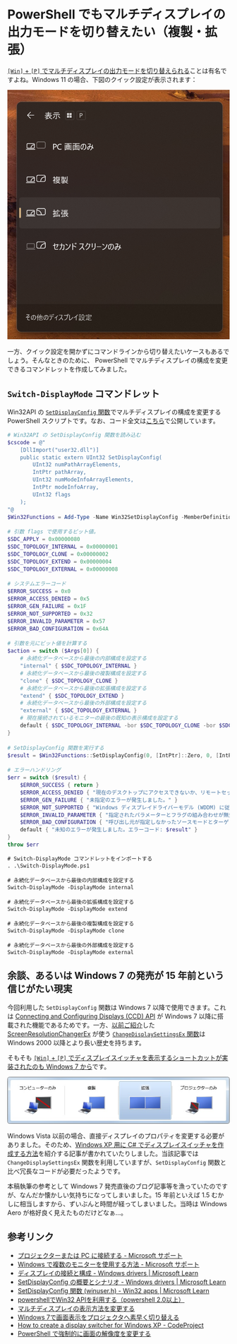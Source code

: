 # PowerShell でもマルチディスプレイの出力モードを切り替えたい（複製・拡張）

[`[Win]` + `[P]` でマルチディスプレイの出力モードを切り替えられる](https://support.microsoft.com/ja-jp/windows/%E3%83%97%E3%83%AD%E3%82%B8%E3%82%A7%E3%82%AF%E3%82%BF%E3%83%BC%E3%81%BE%E3%81%9F%E3%81%AF-pc-%E3%81%AB%E6%8E%A5%E7%B6%9A%E3%81%99%E3%82%8B-7e170c39-58dc-c866-7d55-be2372632892)ことは有名ですよね。Windows 11 の場合、下図のクイック設定が表示されます：

![Display-Switcher-Win11](./img/Display-Switcher-Win11.png)

一方、クイック設定を開かずにコマンドラインから切り替えたいケースもあるでしょう。そんなときのために、 PowerShell でマルチディスプレイの構成を変更できるコマンドレットを作成してみました。

## `Switch-DisplayMode` コマンドレット

Win32API の [`SetDisplayConfig` 関数](https://learn.microsoft.com/ja-jp/windows/win32/api/winuser/nf-winuser-setdisplayconfig)でマルチディスプレイの構成を変更する PowerShell スクリプトです。なお、コード全文は[こちら](https://github.com/yokra9/Switch-DisplayMode)で公開しています。

```powershell:Switch-DisplayMode.ps1
# Win32API の SetDisplayConfig 関数を読み込む
$cscode = @"
    [DllImport("user32.dll")]
    public static extern UInt32 SetDisplayConfig(
        UInt32 numPathArrayElements, 
        IntPtr pathArray, 
        UInt32 numModeInfoArrayElements, 
        IntPtr modeInfoArray, 
        UInt32 flags
    );
"@
$Win32Functions = Add-Type -Name Win32SetDisplayConfig -MemberDefinition $cscode -PassThru

# 引数 flags で使用するビット値。
$SDC_APPLY = 0x00000080
$SDC_TOPOLOGY_INTERNAL = 0x00000001
$SDC_TOPOLOGY_CLONE = 0x00000002
$SDC_TOPOLOGY_EXTEND = 0x00000004
$SDC_TOPOLOGY_EXTERNAL = 0x00000008

# システムエラーコード
$ERROR_SUCCESS = 0x0
$ERROR_ACCESS_DENIED = 0x5
$ERROR_GEN_FAILURE = 0x1F
$ERROR_NOT_SUPPORTED = 0x32
$ERROR_INVALID_PARAMETER = 0x57
$ERROR_BAD_CONFIGURATION = 0x64A 

# 引数を元にビット値を計算する
$action = switch ($Args[0]) {
    # 永続化データベースから最後の内部構成を設定する
    "internal" { $SDC_TOPOLOGY_INTERNAL }
    # 永続化データベースから最後の複製構成を設定する
    "clone" { $SDC_TOPOLOGY_CLONE }
    # 永続化データベースから最後の拡張構成を設定する
    "extend" { $SDC_TOPOLOGY_EXTEND }
    # 永続化データベースから最後の外部構成を設定する
    "external" { $SDC_TOPOLOGY_EXTERNAL }
    # 現在接続されているモニターの最後の既知の表示構成を設定する
    default { $SDC_TOPOLOGY_INTERNAL -bor $SDC_TOPOLOGY_CLONE -bor $SDC_TOPOLOGY_EXTEND -bor $SDC_TOPOLOGY_EXTERNAL }
}

# SetDisplayConfig 関数を実行する
$result = $Win32Functions::SetDisplayConfig(0, [IntPtr]::Zero, 0, [IntPtr]::Zero, $action -bor $SDC_APPLY)

# エラーハンドリング
$err = switch ($result) {
    $ERROR_SUCCESS { return }
    $ERROR_ACCESS_DENIED { "現在のデスクトップにアクセスできないか、リモートセッションで実行されている可能性があります。" }
    $ERROR_GEN_FAILURE { "未指定のエラーが発生しました。" }
    $ERROR_NOT_SUPPORTED { "Windows ディスプレイドライバーモデル (WDDM) に従って記述されたグラフィックスドライバーが実行されていません。" }
    $ERROR_INVALID_PARAMETER { "指定されたパラメーターとフラグの組み合わせが無効です。" } 
    $ERROR_BAD_CONFIGURATION { "呼び出し元が指定しなかったソースモードとターゲットモードの実行可能なソリューションを見つけることができませんでした。" }
    default { "未知のエラーが発生しました。エラーコード: $result" }
}
throw $err
```

```powershell:使用方法
# Switch-DisplayMode コマンドレットをインポートする
. .\Switch-DisplayMode.ps1

# 永続化データベースから最後の内部構成を設定する
Switch-DisplayMode -DisplayMode internal

# 永続化データベースから最後の拡張構成を設定する
Switch-DisplayMode -DisplayMode extend

# 永続化データベースから最後の複製構成を設定する
Switch-DisplayMode -DisplayMode clone

# 永続化データベースから最後の外部構成を設定する
Switch-DisplayMode -DisplayMode external
```

## 余談、あるいは Windows 7 の発売が 15 年前という信じがたい現実

今回利用した `SetDisplayConfig` 関数は Windows 7 以降で使用できます。これは [Connecting and Configuring Displays (CCD) API](https://learn.microsoft.com/ja-jp/windows-hardware/drivers/display/ccd-apis) が Windows 7 以降に搭載された機能であるためです。一方、[以前ご紹介](https://qiita.com/yokra9/items/fd9caaa666a9de5b0545)した [ScreenResolutionChangerEx](https://github.com/timmui/ScreenResolutionChanger) が使う [`ChangeDisplaySettingsEx` 関数](https://learn.microsoft.com/ja-jp/windows/win32/api/winuser/nf-winuser-changedisplaysettingsexw)は Windows 2000 以降とより長い歴史を持ちます。

そもそも [`[Win]` + `[P]` でディスプレイスイッチャを表示するショートカットが実装されたのも Windows 7 から](https://atmarkit.itmedia.co.jp/ait/articles/0910/23/news111.html)です。

![Display-Switcher-Win7](./img/Display-Switcher-Win7.png)

Windows Vista 以前の場合、直接ディスプレイのプロパティを変更する必要がありました。そのため、[Windows XP 用に C# でディスプレイスイッチャを作成する方法](https://www.codeproject.com/articles/178027/how-to-create-a-display-switcher-for-windows-xp)を紹介する記事が書かれていたりしました。当該記事では `ChangeDisplaySettingsEx` 関数を利用していますが、`SetDisplayConfig` 関数と比べ冗長なコードが必要だったようです。

本稿執筆の参考として Windows 7 発売直後のブログ記事等を漁っていたのですが、なんだか懐かしい気持ちになってしまいました。15 年前といえば 1.5 むかしに相当しますから、ずいぶんと時間が経ってしまいました。当時は Windows Aero が格好良く見えたものだけどなぁ…。

## 参考リンク

* [プロジェクターまたは PC に接続する - Microsoft サポート](https://support.microsoft.com/ja-jp/windows/%E3%83%97%E3%83%AD%E3%82%B8%E3%82%A7%E3%82%AF%E3%82%BF%E3%83%BC%E3%81%BE%E3%81%9F%E3%81%AF-pc-%E3%81%AB%E6%8E%A5%E7%B6%9A%E3%81%99%E3%82%8B-7e170c39-58dc-c866-7d55-be2372632892)
* [Windows で複数のモニターを使用する方法 - Microsoft サポート](https://support.microsoft.com/ja-jp/windows/windows-%E3%81%A7%E8%A4%87%E6%95%B0%E3%81%AE%E3%83%A2%E3%83%8B%E3%82%BF%E3%83%BC%E3%82%92%E4%BD%BF%E7%94%A8%E3%81%99%E3%82%8B%E6%96%B9%E6%B3%95-329c6962-5a4d-b481-7baa-bec9671f728a)
* [ディスプレイの接続と構成 - Windows drivers | Microsoft Learn](https://learn.microsoft.com/ja-jp/windows-hardware/drivers/display/connecting-and-configuring-displays)
* [SetDisplayConfig の概要とシナリオ - Windows drivers | Microsoft Learn](https://learn.microsoft.com/ja-jp/windows-hardware/drivers/display/setdisplayconfig-summary-and-scenarios)
* [SetDisplayConfig 関数 (winuser.h) - Win32 apps | Microsoft Learn](https://learn.microsoft.com/ja-jp/windows/win32/api/winuser/nf-winuser-setdisplayconfig)
* [powershellでWin32 APIを利用する（powershell 2.0以上）](https://qiita.com/y-takano/items/cb752ad6a10e550ec92f)
* [マルチディスプレイの表示方法を変更する](https://qiita.com/skuromaku/items/0736fb5505eab05fb8a9)
* [Windows 7で画面表示をプロジェクタへ素早く切り替える](https://atmarkit.itmedia.co.jp/ait/articles/0910/23/news111.html)
* [How to create a display switcher for Windows XP - CodeProject](https://www.codeproject.com/articles/178027/how-to-create-a-display-switcher-for-windows-xp)
* [PowerShell で強制的に画面の解像度を変更する](https://qiita.com/yokra9/items/fd9caaa666a9de5b0545)
